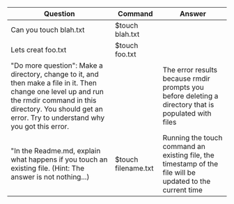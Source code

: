 |Question| Command| Answer|
|--|--|----|
|Can you touch blah.txt|$touch blah.txt| |
|Lets creat foo.txt|$touch foo.txt| |
|"Do more question": Make a directory, change to it, and then make a file in it. Then change one level up and run the rmdir command in this directory. You should get an error. Try to understand why you got this error.| |The error results because rmdir prompts you before deleting a directory that is populated with files|
|"In the Readme.md, explain what happens if you touch an existing file. (Hint:  The answer is not nothing...) |$touch filename.txt| Running the touch command an existing file, the timestamp of the file will be updated to the current time|
